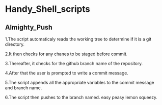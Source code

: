 # Handy_Shell_scripts

## Almighty_Push

1.The script automaticaly reads the working tree to determine if it is a git directory.

2.It then checks for any chanes to be staged before commit.

3.Thereafter, it checks for the github branch name of the repository.

4.After that the user is prompted to write a commit message.

5.The script appends all the appropriate variables to the commit message and branch name.

6.The script then pushes to the branch named. easy peasy lemon squeezy.
